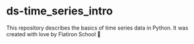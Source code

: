 # ds-time_series_intro

This repository describes the basics of time series data in Python. It was created with love by Flatiron School 💙